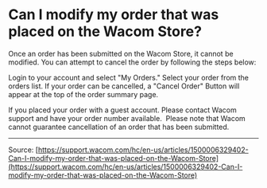 # Can I modify my order that was placed on the Wacom Store?

Once an order has been submitted on the Wacom Store, it cannot be modified. You can attempt to cancel the order by following the steps below:

Login to your account and select "My Orders."
Select your order from the orders list.
If your order can be cancelled, a "Cancel Order" Button will appear at the top of the order summary page.



If you placed your order with a guest account. Please contact Wacom support and have your order number available. 
Please note that Wacom cannot guarantee cancellation of an order that has been submitted.

---
Source: [https://support.wacom.com/hc/en-us/articles/1500006329402-Can-I-modify-my-order-that-was-placed-on-the-Wacom-Store](https://support.wacom.com/hc/en-us/articles/1500006329402-Can-I-modify-my-order-that-was-placed-on-the-Wacom-Store)
